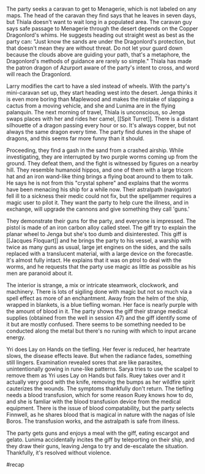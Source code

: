 The party seeks a caravan to get to Menagerie, which is not labeled on any maps. The head of the caravan they find says that he leaves in seven days, but Thiala doesn't want to wait long in a populated area. The caravan guy says safe passage to Menagerie through the desert depends on the Copper Dragonlord's whims. He suggests heading out straight west as best as the party can: "Just know the sands are under the Dragonlord's protection, but that doesn't mean they are without threat. Do not let your guard down because the clouds above are guiding your path, that's a metaphore, the Dragonlord's methods of guidance are rarely so simple."
Thiala has made the patron dragon of Azurport aware of the party's intent to cross, and word will reach the Dragonlord.

Larry modifies the cart to have a sled instead of wheels. With the party's mini-caravan set up, they start heading west into the desert. Jenga thinks it is even more boring than Maplewood and makes the mistake of slapping a cactus from a moving vehicle, and she and Lunima are in the flying palanquin.
The next morning of travel, Thiala is unconscious, so Jenga swaps places with her and rides her camel, [[Spit Turret]]. There is a distant silhouette of a dragon passing every hour or so. It's always copper, but not always the same dragon every time. The party find dunes in the shape of dragons, and this seems far more funny than it should.

Proceeding, they find a gash in the sand from a crashed airship. While investigating, they are interrupted by two purple worms coming up from the ground. They defeat them, and the fight is witnessed by figures on a nearby hill. They resemble humanoid hippos, and one of them with a large tricorn hat and an iron wand-like thing brings a flying boat around to them to talk. He says he is not from this "crystal sphere" and explains that the worms have been menacing his ship for a while now. Their astralpath (navigator) fell ill to a sickness their medic could not fix, but the spelljammer requires a magic user to pilot it. They want the party to help cure the illness, and in exchange, will upgrade the cannons and give something they call 'guns.'

They demonstrate their guns for the party, and everyone is impressed. The pistol is made of an iron carbon alloy called steel. The giff try to explain the planar wheel to Jenga but she's too dumb and disinterested.
This giff is [[Jacques Floquart]] and he brings the party to his vessel, a warship with twice as many guns as usual, large jet engines on the sides, and the sails replaced with a translucent material, with a large device on the forecastle. It's almost fully intact. He explains that it was on ptrol to deal with the worms, and he requests that the party use magic as little as possible as his men are paranoid about it.

The interior is strange, a mix or intricate steamwork, clockwork, and machinery. There is lots of sigiling done with magic but not so much via a spell effect as more of an enchantment. Away from the helm of the ship, wrapped in blankets, is a blue tiefling woman. Her face is nearly purple with the amount of blood in it. The party shows the giff their strange medical supplies (obtained from the well in session 47) and the giff identify some of it but are mostly confused. There seems to be something needed to be conducted along the metal but there's no runing with which to input arcane energy.

Yri does Lay on Hands on the tiefling. Her fever is reduced, her heartrate slows, the disease effects leave. But when the radiance fades, something still lingers. 
Examination revealed sores that are like parasites, unintentionally gowing in rune-like patterns. Sarya tries to use the scalpel to remove them as Yri uses Lay on Hands but fails. Ruey takes over and it actually very good with the knife, removing the bumps as her wildfire spirit cauterizes the wounds. The symptoms thankfully don't return. The tiefling needs a blood transfusion, which for some reason Ruey knows how to do, and she is famliar with the blood transfusion device from the medical equipment. There is the issue of blood compatability, but the party selects Finnwell, as he shares blood that is magical in nature with the nagas of Isle Boros. The transfusion works, and the astralpath is safe from illness.

The party gets guns and enjoys a meal with the giff, eating escargot and gelato. Lunima accidentally incites the giff by teleporting on their ship, and they draw their guns, leaving Jenga to try and de-escalate the situation. Thankfully, it's resolved without violence.

#recap